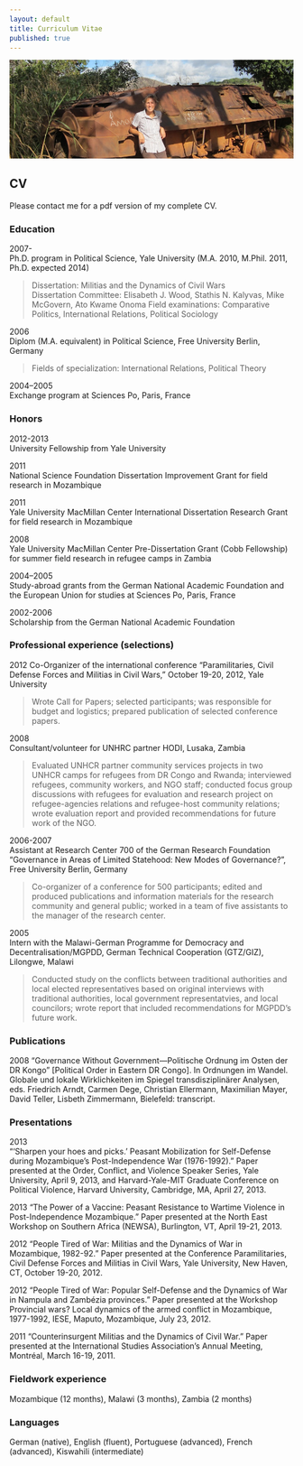 ```yaml
---
layout: default
title: Curriculum Vitae
published: true
---
```


![Lugela, Zambezia](/assets/media/lugela-btr.jpg)

## CV 

Please contact me for a pdf version of my complete CV.

### Education

2007-  
Ph.D. program in Political Science, Yale University (M.A. 2010, M.Phil. 2011, Ph.D. expected 2014)      
> Dissertation: Militias and the Dynamics of Civil Wars  
> Dissertation Committee: Elisabeth J. Wood, Stathis N. Kalyvas, Mike McGovern, Ato Kwame Onoma 
> Field examinations: Comparative Politics, International Relations, 	Political Sociology  

2006   
Diplom (M.A. equivalent) in Political Science, Free University Berlin, Germany    
> Fields of specialization: International Relations, Political Theory

2004–2005   
Exchange program at Sciences Po, Paris, France

### Honors

2012-2013	
University Fellowship from Yale University  

2011	
National Science Foundation Dissertation Improvement Grant for field research in Mozambique

2011	
Yale University MacMillan Center International Dissertation Research Grant for field research in Mozambique

2008	
Yale University MacMillan Center Pre-Dissertation Grant (Cobb Fellowship) for summer field research in refugee camps in Zambia

2004–2005	
Study-abroad grants from the German National Academic Foundation and the European Union for studies at Sciences Po, Paris, France

2002-2006	
Scholarship from the German National Academic Foundation

### Professional experience (selections)

2012
Co-Organizer of the international conference “Paramilitaries, Civil Defense Forces and Militias in Civil Wars,” October 19-20, 2012, Yale University    

> Wrote Call for Papers; selected participants; was responsible for budget and logistics; prepared publication of selected conference papers.  

2008	
Consultant/volunteer for UNHRC partner HODI, Lusaka, Zambia  

> Evaluated UNHCR partner community services projects in two UNHCR camps for refugees from DR Congo and Rwanda; interviewed refugees, community workers, and NGO staff; conducted focus group discussions with refugees for evaluation and research project on refugee-agencies relations and refugee-host community relations; wrote evaluation report and provided recommendations for future work of the NGO.

2006-2007	
Assistant at Research Center 700 of the German Research Foundation “Governance in Areas of Limited Statehood: New Modes of Governance?”, Free University Berlin, Germany  

> Co-organizer of a conference for 500 participants; edited and produced publications and information materials for the research community and general public; worked in a team of five assistants to the manager of the research center.

2005	
Intern with the Malawi-German Programme for Democracy and Decentralisation/MGPDD, German Technical Cooperation (GTZ/GIZ), Lilongwe, Malawi  

> Conducted study on the conflicts between traditional authorities and local elected representatives based on original interviews with traditional authorities, local government representatvies, and local councilors; wrote report that included recommendations for MGPDD’s future work.

### Publications
2008
“Governance Without Government—Politische Ordnung im Osten der DR Kongo” [Political Order in Eastern DR Congo]. In Ordnungen im Wandel. Globale und lokale Wirklichkeiten im Spiegel transdisziplinärer Analysen, eds. Friedrich Arndt, Carmen Dege, Christian Ellermann, Maximilian Mayer, David Teller, Lisbeth Zimmermann, Bielefeld: transcript.

### Presentations

2013	
“‘Sharpen your hoes and picks.’ Peasant Mobilization for Self-Defense during Mozambique’s Post-Independence War (1976-1992).” Paper presented at the Order, Conflict, and Violence Speaker Series, Yale University, April 9, 2013, and Harvard-Yale-MIT Graduate Conference on Political Violence, Harvard University, Cambridge, MA, April 27, 2013.

2013
“The Power of a Vaccine: Peasant Resistance to Wartime Violence in Post-Independence Mozambique.” Paper presented at the North East Workshop on Southern Africa (NEWSA), Burlington, VT, April 19-21, 2013.

2012
“People Tired of War: Militias and the Dynamics of War in Mozambique, 1982-92.” Paper presented at the Conference Paramilitaries, Civil Defense Forces and Militias in Civil Wars, Yale University, New Haven, CT, October 19-20, 2012.

2012
“People Tired of War: Popular Self-Defense and the Dynamics of War in Nampula and Zambézia provinces.” Paper presented at the Workshop Provincial wars? Local dynamics of the armed conflict in Mozambique, 1977-1992, IESE, Maputo, Mozambique, July 23, 2012.

2011
“Counterinsurgent Militias and the Dynamics of Civil War.” Paper presented at the International Studies Association’s Annual Meeting, Montréal, March 16-19, 2011.

### Fieldwork experience

Mozambique (12 months), Malawi (3 months), Zambia (2 months)

### Languages

German (native), English (fluent), Portuguese (advanced), French (advanced), Kiswahili (intermediate)